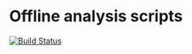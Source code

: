 # Offline analysis scripts
[![Build Status](https://travis-ci.org/phenopolis/phenopolis_analysis.svg?branch=master)](https://travis-ci.org/phenopolis/phenopolis_analysis)
